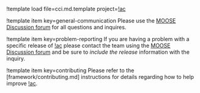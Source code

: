 !template load file=cci.md.template project=[!ac](MOOSE)

!template item key=general-communication
Please use the [MOOSE Discussion forum](https://github.com/idaholab/moose/discussions) for all
questions and inquires.

!template item key=problem-reporting
If you are having a problem with a specific release of [!ac](MOOSE) please contact the team
using the [MOOSE Discussion forum](https://github.com/idaholab/moose/discussions) and be sure
to *include the release* information with the inquiry.

!template item key=contributing
Please refer to the [framework/contributing.md] instructions for details regarding
how to help improve [!ac](MOOSE).

